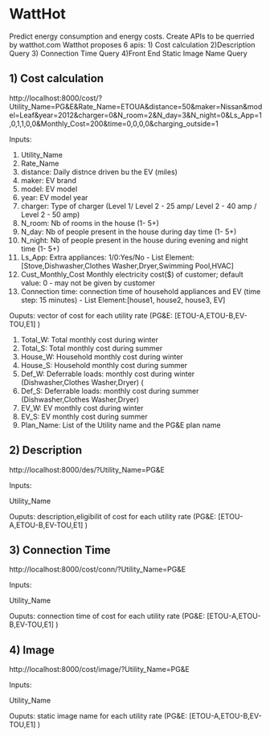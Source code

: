 # WattHot
Predict energy consumption and energy costs. Create APIs to be querried by watthot.com
Watthot proposes 6 apis: 1) Cost calculation 2)Description Query 3) Connection Time Query 4)Front End Static Image Name Query 

<Rest-API>



## 1) Cost calculation
http://localhost:8000/cost/?Utility_Name=PG&E&Rate_Name=ETOUA&distance=50&maker=Nissan&model=Leaf&year=2012&charger=0&N_room=2&N_day=3&N_night=0&Ls_App=1,0,1,1,0,0&Monthly_Cost=200&time=0,0,0,0&charging_outside=1


<p>Inputs:</p>
<ol>
<li>Utility_Name</li>
<li>Rate_Name</li>
<li>distance: Daily distnce driven bu the EV (miles)</li>
<li>maker: EV brand</li>
<li>model: EV model</li>
<li>year: EV model year</li>
<li>charger: Type of charger (Level 1/ Level 2 - 25 amp/ Level 2 - 40 amp / Level 2 - 50 amp) </li>
<li> N_room: Nb of rooms in the house (1- 5+)</li>
<li> N_day: Nb of people present in the house during day time (1- 5+)</li>
<li> N_night: Nb of people present in the house during evening and night time  (1- 5+)</li>
<li>Ls_App: Extra appliances: 1/0:Yes/No - List Element:[Stove,Dishwasher,Clothes Washer,Dryer,Swimming Pool,HVAC] </li>
<li> Cust_Monthly_Cost Monthly electricity cost($) of customer; default value: 0 - may not be given by customer </li>
<li>Connection time: connection time of household appliances and EV (time step: 15 minutes) - List Element:[house1, house2, house3, EV] </li>

</ol>
<p>Ouputs: vector of cost for each utility rate (PG&E: [ETOU-A,ETOU-B,EV-TOU,E1] )</p>
<ol>
<li>Total_W: Total monthly cost during winter</li>
<li>Total_S: Total monthly cost during summer</li>
<li>House_W: Household monthly cost during winter</li>
<li>House_S: Household monthly cost during summer</li>
<li>Def_W: Deferrable loads: monthly cost during winter (Dishwasher,Clothes Washer,Dryer) (</li>
<li>Def_S: Deferrable loads: monthly cost during summer (Dishwasher,Clothes Washer,Dryer) </li>
<li>EV_W: EV monthly cost during winter</li>
<li>EV_S: EV monthly cost during summer</li>
<li>Plan_Name: List of the Utility name and the PG&E plan name</li>
</ol>


## 2) Description 
      
http://localhost:8000/des/?Utility_Name=PG&E

<p>Inputs:</p
<li>Utility_Name</li>

<p>Ouputs: description,eligibilit of cost for each utility rate (PG&E: [ETOU-A,ETOU-B,EV-TOU,E1] )</p>



## 3) Connection Time
http://localhost:8000/cost/conn/?Utility_Name=PG&E

<p>Inputs:</p
<li>Utility_Name</li>

<p>Ouputs: connection time of cost for each utility rate (PG&E: [ETOU-A,ETOU-B,EV-TOU,E1] )</p>


## 4) Image
http://localhost:8000/cost/image/?Utility_Name=PG&E

<p>Inputs:</p
<li>Utility_Name</li>

<p>Ouputs: static image name for each utility rate (PG&E: [ETOU-A,ETOU-B,EV-TOU,E1] )</p>

